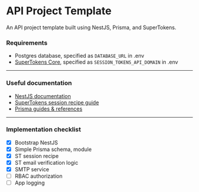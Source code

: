 # API Project Template

An API project template built using NestJS, Prisma, and SuperTokens.

### Requirements

- Postgres database, specified as `DATABASE_URL` in .env
- [SuperTokens Core](https://supertokens.com/docs/session/quick-setup/core/without-docker), specified as `SESSION_TOKENS_API_DOMAIN` in .env

---

### Useful documentation

- [NestJS documentation](https://docs.nestjs.com/first-steps)
- [SuperTokens session recipe guide](https://supertokens.com/docs/session/introduction)
- [Prisma guides & references](https://www.prisma.io/docs/guides)

---

### Implementation checklist
- [x] Bootstrap NestJS
- [x] Simple Prisma schema, module
- [x] ST session recipe
- [x] ST email verification logic
- [x] SMTP service
- [ ] RBAC authorization
- [ ] App logging 
